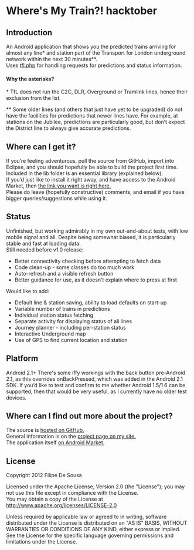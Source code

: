 # Where's My Train?! hacktober
## Introduction
An Android application that shows you the predicted trains arriving for almost any line* and station part of the Transport for London underground network within the next 30 minutes**.  
Uses [tfl.php](http://trains.desousa.com.pt/) for handling requests for predictions and status information.

#### Why the asterisks?
\* TfL does not run the C2C, DLR, Overground or Tramlink lines, hence their exclusion from the list.

** Some older lines (and others that just have yet to be upgraded) do not have the facilities for predictions that newer lines have. For example, at stations on the Jubilee, predictions are particularly good, but don’t expect the District line to always give accurate predictions.

## Where can I get it?
If you’re feeling adventurous, pull the source from GitHub, import into Eclipse, and you should hopefully be able to build the project first time. Included in the lib folder is an essential library (explained below).  
If you’d just like to install it right away, and have access to the Android Market, then [the link you want is right here.](https://market.android.com/details?id=com.fdesousa.android.WheresMyTrain)  
Please do leave (hopefully constructive) comments, and email if you have bigger queries/suggestions while using it.

## Status
Unfinished, but working admirably in my own out-and-about tests, with low mobile signal and all. Despite being somewhat biased, it is particularly stable and fast at loading data.  
Still needed before v1.0 release:

*	Better connectivity checking before attempting to fetch data
*	Code clean-up - some classes do too much work
*	Auto-refresh and a visible refresh button
*	Better guidance for use, as it doesn’t explain where to press at first

Would like to add:

*	Default line & station saving, ability to load defaults on start-up
*	Variable number of trains in predictions
*	Individual station status fetching
*	Separate activity for displaying status of all lines
*	Journey planner - including per-station status
*	Interactive Underground map
*	Use of GPS to find current location and station

## Platform
Android 2.1+
There's some iffy workings with the back button pre-Android 2.1, as this overrides onBackPressed, which was added in the Android 2.1 SDK. If you’d like to test and confirm to me whether Android 1.5/1.6 can be supported, then that would be very useful, as I currently have no older test devices.

## Where can I find out more about the project?
The source is [hosted on GitHub.](https://github.com/FDeSousa/WheresMyTrain)  
General information is on the [project page on my site.](http://desousa.com.pt/wmt)  
The application itself [on Android Market.](https://market.android.com/details?id=com.fdesousa.android.WheresMyTrain)  

## License
Copyright 2012 Filipe De Sousa

Licensed under the Apache License, Version 2.0 (the "License"); you may not use this file except in compliance with the License.  
You may obtain a copy of the License at  
http://www.apache.org/licenses/LICENSE-2.0

Unless required by applicable law or agreed to in writing, software distributed under the License is distributed on an "AS IS" BASIS, WITHOUT WARRANTIES OR CONDITIONS OF ANY KIND, either express or implied.  
See the License for the specific language governing permissions and limitations under the License.
